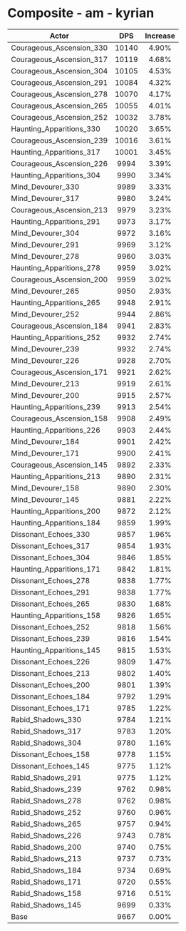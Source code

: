 # Composite - am - kyrian
| Actor | DPS | Increase |
|---|:---:|:---:|
|Courageous_Ascension_330|10140|4.90%|
|Courageous_Ascension_317|10119|4.68%|
|Courageous_Ascension_304|10105|4.53%|
|Courageous_Ascension_291|10084|4.32%|
|Courageous_Ascension_278|10070|4.17%|
|Courageous_Ascension_265|10055|4.01%|
|Courageous_Ascension_252|10032|3.78%|
|Haunting_Apparitions_330|10020|3.65%|
|Courageous_Ascension_239|10016|3.61%|
|Haunting_Apparitions_317|10001|3.45%|
|Courageous_Ascension_226|9994|3.39%|
|Haunting_Apparitions_304|9990|3.34%|
|Mind_Devourer_330|9989|3.33%|
|Mind_Devourer_317|9980|3.24%|
|Courageous_Ascension_213|9979|3.23%|
|Haunting_Apparitions_291|9973|3.17%|
|Mind_Devourer_304|9972|3.16%|
|Mind_Devourer_291|9969|3.12%|
|Mind_Devourer_278|9960|3.03%|
|Haunting_Apparitions_278|9959|3.02%|
|Courageous_Ascension_200|9959|3.02%|
|Mind_Devourer_265|9950|2.93%|
|Haunting_Apparitions_265|9948|2.91%|
|Mind_Devourer_252|9944|2.86%|
|Courageous_Ascension_184|9941|2.83%|
|Haunting_Apparitions_252|9932|2.74%|
|Mind_Devourer_239|9932|2.74%|
|Mind_Devourer_226|9928|2.70%|
|Courageous_Ascension_171|9921|2.62%|
|Mind_Devourer_213|9919|2.61%|
|Mind_Devourer_200|9915|2.57%|
|Haunting_Apparitions_239|9913|2.54%|
|Courageous_Ascension_158|9908|2.49%|
|Haunting_Apparitions_226|9903|2.44%|
|Mind_Devourer_184|9901|2.42%|
|Mind_Devourer_171|9900|2.41%|
|Courageous_Ascension_145|9892|2.33%|
|Haunting_Apparitions_213|9890|2.31%|
|Mind_Devourer_158|9890|2.30%|
|Mind_Devourer_145|9881|2.22%|
|Haunting_Apparitions_200|9872|2.12%|
|Haunting_Apparitions_184|9859|1.99%|
|Dissonant_Echoes_330|9857|1.96%|
|Dissonant_Echoes_317|9854|1.93%|
|Dissonant_Echoes_304|9846|1.85%|
|Haunting_Apparitions_171|9842|1.81%|
|Dissonant_Echoes_278|9838|1.77%|
|Dissonant_Echoes_291|9838|1.77%|
|Dissonant_Echoes_265|9830|1.68%|
|Haunting_Apparitions_158|9826|1.65%|
|Dissonant_Echoes_252|9818|1.56%|
|Dissonant_Echoes_239|9816|1.54%|
|Haunting_Apparitions_145|9815|1.53%|
|Dissonant_Echoes_226|9809|1.47%|
|Dissonant_Echoes_213|9802|1.40%|
|Dissonant_Echoes_200|9801|1.39%|
|Dissonant_Echoes_184|9792|1.29%|
|Dissonant_Echoes_171|9785|1.22%|
|Rabid_Shadows_330|9784|1.21%|
|Rabid_Shadows_317|9783|1.20%|
|Rabid_Shadows_304|9780|1.16%|
|Dissonant_Echoes_158|9778|1.15%|
|Dissonant_Echoes_145|9775|1.12%|
|Rabid_Shadows_291|9775|1.12%|
|Rabid_Shadows_239|9762|0.98%|
|Rabid_Shadows_278|9762|0.98%|
|Rabid_Shadows_252|9760|0.96%|
|Rabid_Shadows_265|9757|0.94%|
|Rabid_Shadows_226|9743|0.78%|
|Rabid_Shadows_200|9740|0.75%|
|Rabid_Shadows_213|9737|0.73%|
|Rabid_Shadows_184|9734|0.69%|
|Rabid_Shadows_171|9720|0.55%|
|Rabid_Shadows_158|9716|0.51%|
|Rabid_Shadows_145|9699|0.33%|
|Base|9667|0.00%|
